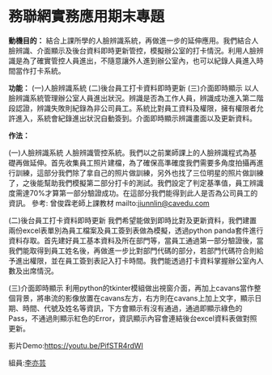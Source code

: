 # 務聯網實務應用期末專題

**動機目的：**
結合上課所學的人臉辨識系統，再做進一步的延伸應用。我們結合人臉辨識、介面顯示及後台資料即時更新管控，模擬辦公室的打卡情況。利用人臉辨識是為了確實管控人員進出，不隨意讓外人進到辦公室內，也可以紀錄人員進入時間當作打卡系統。

**功能：**
(一)人臉辨識系統 (二)後台員工打卡資料即時更新 (三)介面即時顯示
以人臉辨識系統管理辦公室人員進出狀況。辨識是否為工作人員，辨識成功進入第二階段認證，辨識失敗則紀錄為非公司員工。系統比對員工資料及權限，擁有權限者允許進入，系統會紀錄進出狀況自動簽到。介面即時顯示辨識畫面以及更新資料。

**作法：**

(一)人臉辨識系統
人臉辨識管控系統。我們以之前業師課上的人臉辨識程式為基礎再做延伸。首先收集員工照片建檔，為了確保高準確度我們需要多角度拍攝再進行訓練，這部分我們除了拿自己的照片做訓練，另外也找了三位明星的照片做訓練了，之後能幫助我們模擬第二部分打卡的測試。我們設定了判定基準值，員工辨識度需達70%才算第一部分驗證成功。在這部分我們能得到此人是否為公司員工的資訊。
參考: 曾俊霖老師上課教材  mailto:jiunnlin@cavedu.com

(二)後台員工打卡資料即時更新
我們希望能做到即時比對及更新資料，我們建置兩份excel表單別為員工檔案及員工簽到表做為模擬，透過python panda套件進行資料存取。首先建好員工基本資料及所在部門等，當員工通過第一部分驗證後，當我們能取得到員工姓名後，再做進一步比對部門代碼的部分，若部門代碼符合則給予進出權限，並在員工簽到表記入打卡時間。我們能透過打卡資料掌握辦公室內人數及出席情況。

(三)介面即時顯示
利用python的tkinter模組做出視窗介面，再加上cavans當作整個背景，將串流的影像放置在cavans左方，右方則在cavans上加上文字，顯示日期、時間、代號及姓名等資訊，下方會顯示有沒有通過，通過即顯示綠色的Pass，不通過則顯示紅色的Error，資訊顯示內容會連結後台excel資料表做對照更新。

影片Demo:https://youtu.be/PifSTR4rdWI

組員:<a href="https://github.com/yiyun12o9">李亦芸</a>
